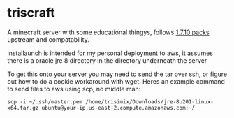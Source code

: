 # triscraft
A minecraft server with some educational thingys, follows [1.7.10 packs](https://www.technicpack.net/modpack/the-1710-pack.453902) upstream and compatability. 


installaunch is intended for my personal deployment to aws, it assumes there is a oracle jre 8 directory in the directory underneath the server

To get this onto your server you may need to send the tar over ssh, or figure out how to do a cookie workaround with wget. Heres an example command to send files to aws using scp, no middle man:


`scp -i ~/.ssh/master.pem /home/trisimix/Downloads/jre-8u201-linux-x64.tar.gz ubuntu@your-ip.us-east-2.compute.amazonaws.com:~/`


